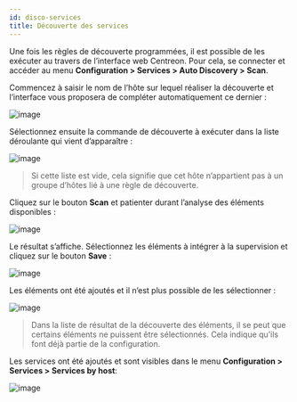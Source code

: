 ```yaml
---
id: disco-services
title: Découverte des services
---
```


Une fois les règles de découverte programmées, il est possible de les exécuter au travers de l’interface web Centreon.
Pour cela, se connecter et accéder au menu **Configuration \> Services \> Auto Discovery > Scan**.

Commencez à saisir le nom de l’hôte sur lequel réaliser la découverte et l’interface vous proposera de compléter
automatiquement ce dernier :

![image](assets/configuration/autodisco/manual_scan_select_host.png)

Sélectionnez ensuite la commande de découverte à exécuter dans la liste déroulante qui vient d’apparaître :

![image](assets/configuration/autodisco/manual_scan_select_command.png)

> Si cette liste est vide, cela signifie que cet hôte n’appartient pas à un groupe d’hôtes lié à une règle de découverte.

Cliquez sur le bouton **Scan** et patienter durant l’analyse des éléments disponibles :

![image](assets/configuration/autodisco/manual_scan_wait.png)

Le résultat s’affiche. Sélectionnez les éléments à intégrer à la supervision et cliquez sur le bouton **Save** :

![image](assets/configuration/autodisco/manual_scan_result.png)

Les éléments ont été ajoutés et il n’est plus possible de les sélectionner :

![image](assets/configuration/autodisco/manual_scan_added.png)

> Dans la liste de résultat de la découverte des éléments, il se peut que certains éléments ne puissent être sélectionnés.
> Cela indique qu’ils font déjà partie de la configuration.

Les services ont été ajoutés et sont visibles dans le menu **Configuration \> Services \> Services by host**:

![image](assets/configuration/autodisco/manual_scan_services.png)
